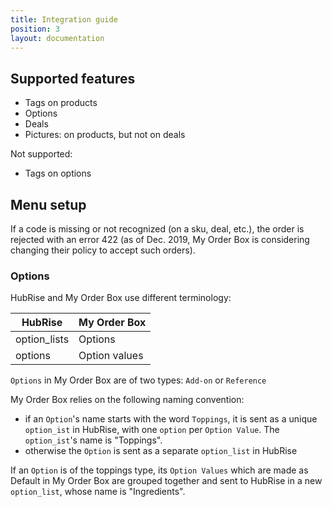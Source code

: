 ```yaml
---
title: Integration guide
position: 3
layout: documentation
---
```


## Supported features

- Tags on products
- Options
- Deals
- Pictures: on products, but not on deals

Not supported:

- Tags on options

## Menu setup

If a code is missing or not recognized (on a sku, deal, etc.), the order is rejected with an error 422 (as of Dec. 2019, My Order Box is considering changing their policy to accept such orders).

### Options

HubRise and My Order Box use different terminology:

| HubRise      | My Order Box  |
| ------------ | ------------- |
| option_lists | Options       |
| options      | Option values |

`Options` in My Order Box are of two types: `Add-on` or `Reference`

My Order Box relies on the following naming convention:

- if an `Option`'s name starts with the word `Toppings`, it is sent as a unique `option_ist` in HubRise, with one `option` per `Option Value`. The `option_ist`'s name is "Toppings".
- otherwise the `Option` is sent as a separate `option_list` in HubRise

If an `Option` is of the toppings type, its `Option Values` which are made as Default in My Order Box are grouped together and sent to HubRise in a new `option_list`, whose name is "Ingredients".
